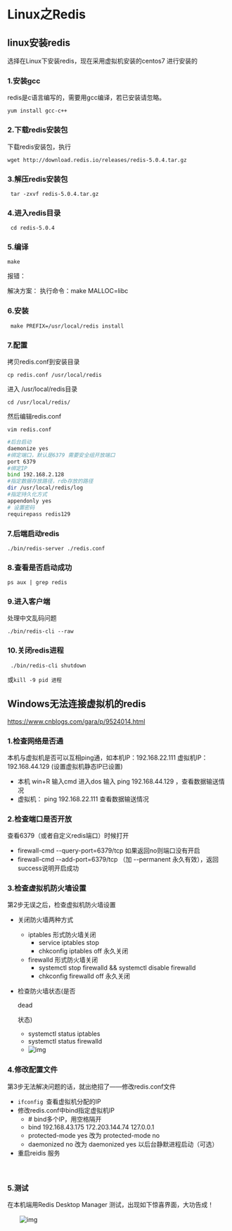 

# Linux之Redis

## linux安装redis

选择在Linux下安装redis，现在采用虚拟机安装的centos7 进行安装的

### 1.安装gcc 

redis是c语言编写的，需要用gcc编译，若已安装请忽略。

`yum install gcc-c++`

### 2.下载redis安装包

下载redis安装包，执行

  `wget http://download.redis.io/releases/redis-5.0.4.tar.gz`

### 3.解压redis安装包

 ` tar -zxvf redis-5.0.4.tar.gz`

### 4.进入redis目录

 ` cd redis-5.0.4`

### 5.编译

  `make`

报错：



解决方案：
执行命令：make MALLOC=libc 

### 6.安装

 ` make PREFIX=/usr/local/redis install`

### 7.配置

拷贝redis.conf到安装目录

`cp redis.conf /usr/local/redis`

进入 /usr/local/redis目录

 `cd /usr/local/redis/`

然后编辑redis.conf  

 `vim redis.conf`

```bash
#后台启动
daemonize yes
#绑定端口，默认是6379 需要安全组开放端口
port 6379 
#绑定IP
bind 192.168.2.128
#指定数据存放路径，rdb存放的路径
dir /usr/local/redis/log
#指定持久化方式
appendonly yes
# 设置密码
requirepass redis129
```



### 7.后端启动redis

  `./bin/redis-server ./redis.conf`

### 8.查看是否启动成功

 `ps aux | grep redis`

### 9.进入客户端

 处理中文乱码问题

 ` ./bin/redis-cli --raw `

### 10.关闭redis进程

` ./bin/redis-cli shutdown`

或`kill -9 pid 进程`

## Windows无法连接虚拟机的redis

 https://www.cnblogs.com/gara/p/9524014.html 

### 1.检查网络是否通

本机与虚拟机是否可以互相ping通，如本机IP：192.168.22.111 虚拟机IP：192.168.44.129 (设置虚拟机静态IP已设置)

- 本机 win+R 输入cmd 进入dos 输入 ping 192.168.44.129 ，查看数据输送情况
- 虚拟机： ping 192.168.22.111 查看数据输送情况

### 2.检查端口是否开放

查看6379（或者自定义redis端口）时候打开

- firewall-cmd --query-port=6379/tcp 如果返回no则端口没有开启
- firewall-cmd --add-port=6379/tcp （加 --permanent 永久有效），返回success说明开启成功

### 3.检查虚拟机防火墙设置

第2步无误之后，检查虚拟机防火墙设置

- 关闭防火墙两种方式

  - iptables 形式防火墙关闭
    - service iptables stop
    - chkconfig iptables off 永久关闭
  - firewalld 形式防火墙关闭
    - systemctl stop firewalld && systemctl disable firewalld 
    - chkconfig firewalld off 永久关闭

- 检查防火墙状态(是否

  dead

  状态)

  - systemctl status iptables
  - systemctl status firewalld
  - ![img](https://images2018.cnblogs.com/blog/863179/201808/863179-20180827150501236-918541377.png)
    　　

### 4.修改配置文件

第3步无法解决问题的话，就出绝招了——修改redis.conf文件

- `ifconfig `查看虚拟机分配的IP
- 修改redis.conf中bind指定虚拟机IP
  - \# bind多个IP，用空格隔开
  - bind 192.168.43.175 172.203.144.74 127.0.0.1
  - protected-mode yes 改为 protected-mode no
  - daemonized no 改为 daemonized yes 以后台静默进程启动（可选）
- 重启reidis 服务

　　

### 5.测试

 在本机端用Redis Desktop Manager 测试，出现如下惊喜界面，大功告成！

　　![img](https://images2018.cnblogs.com/blog/863179/201808/863179-20180823151859671-756023582.png)